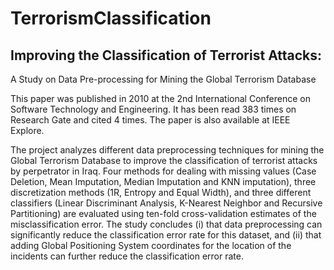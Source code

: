 # TerrorismClassification

## Improving the Classification of Terrorist Attacks: 
A Study on Data Pre-processing for Mining the Global Terrorism Database

This paper was published in 2010 at the 2nd International Conference on Software Technology and Engineering.  It has been read 383 times on Research Gate and cited 4 times.  The paper is also available at IEEE Explore.

The project analyzes different data preprocessing techniques for mining the Global Terrorism Database to improve the classification of terrorist attacks by perpetrator in Iraq.  Four methods for dealing with missing values (Case Deletion, Mean Imputation, Median Imputation and KNN imputation), three discretization methods (1R, Entropy and Equal Width), and three different classifiers (Linear Discriminant Analysis, K-Nearest Neighbor and Recursive Partitioning) are evaluated using ten-fold cross-validation estimates of the misclassification error.  The study concludes (i) that data preprocessing can significantly reduce the classification error rate for this dataset, and (ii) that adding Global Positioning System coordinates for the location of the incidents can further reduce the classification error rate. 

